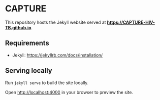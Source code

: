 # CAPTURE

This repository hosts the Jekyll website served at **https://CAPTURE-HIV-TB.github.io**.

## Requirements
* Jekyll: https://jekyllrb.com/docs/installation/

## Serving locally
Run `jekyll serve` to build the site locally. 

Open <http://localhost:4000> in your browser to preview the site.

